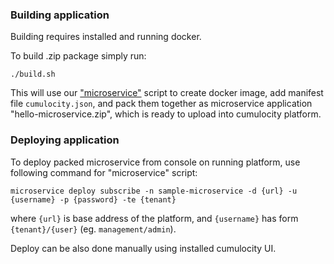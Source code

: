 ### Building application

Building requires installed and running docker.

To build .zip package simply run:
    
    ./build.sh
    
This will use our ["microservice"](https://www.cumulocity.com/guides/reference/microservice-package/) script to create docker image, add manifest file `cumulocity.json`, and pack them together as microservice application "hello-microservice.zip", which is ready to upload into cumulocity platform. 

### Deploying application

To deploy packed microservice from console on running platform, use following command for "microservice" script:

    microservice deploy subscribe -n sample-microservice -d {url} -u {username} -p {password} -te {tenant}

where `{url}` is base address of the platform, and `{username}` has form `{tenant}/{user}` (eg. `management/admin`). 

Deploy can be also done manually using installed cumulocity UI.

